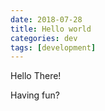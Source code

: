```yaml
---
date: 2018-07-28
title: Hello world
categories: dev
tags: [development]
---
```


Hello There!

Having fun?


